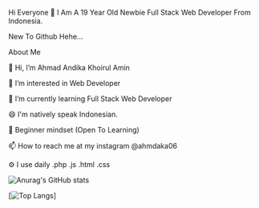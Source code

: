 Hi Everyone 👋
I Am A 19 Year Old Newbie Full Stack Web Developer From Indonesia.

New To Github Hehe...

About Me

👋 Hi, I’m Ahmad Andika Khoirul Amin

👀 I’m interested in Web Developer

🌱 I’m currently learning Full Stack Web Developer

😄 I'm natively speak Indonesian.

🍎 Beginner mindset (Open To Learning)

📫 How to reach me at my instagram @ahmdaka06

⚙️ I use daily .php .js .html .css 

![Anurag's GitHub stats](https://github-readme-stats.vercel.app/api?username=ahmdaka06&show_icons=true&theme=dracula)

[![Top Langs](https://github-readme-stats.vercel.app/api/top-langs/?username=ahmdaka06&show_icons=true&theme=dracula)]
